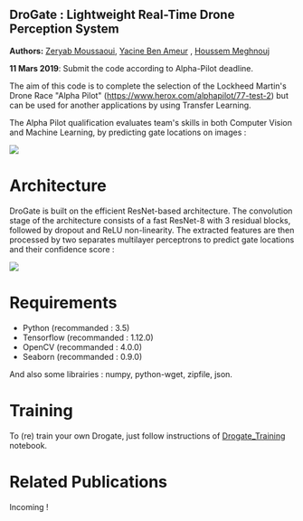 ## DroGate : Lightweight Real-Time Drone Perception System

**Authors:** [Zeryab Moussaoui](https://fr.linkedin.com/in/zeryab-moussaoui-9a728029), [Yacine Ben Ameur]( https://www.linkedin.com/in/yacine-ben-ameur-b15aa0165) , [Houssem Meghnouj](https://www.facebook.com/azumachi.ken)

**11 Mars 2019**: Submit the code according to Alpha-Pilot deadline.

The aim of this code is to complete the selection of the Lockheed Martin's Drone Race "Alpha Pilot" (https://www.herox.com/alphapilot/77-test-2) but can be used for another applications by using Transfer Learning. 

The Alpha Pilot qualification evaluates team's skills in both Computer Vision and Machine Learning, by predicting gate locations on images :

![](https://i.ibb.co/rM0yK6H/gate-location.png)

# Architecture

DroGate is built on the efficient ResNet-based architecture. The convolution stage of the architecture consists of a fast ResNet-8 with 3 residual blocks, followed by dropout and ReLU non-linearity.
The extracted features are then processed by two separates multilayer perceptrons to predict gate locations and their confidence score :

![](https://i.ibb.co/0mFMVc4/network.png)

# Requirements

* Python (recommanded : 3.5)
* Tensorflow (recommanded : 1.12.0)
* OpenCV (recommanded : 4.0.0)
* Seaborn (recommanded : 0.9.0)

And also some librairies : numpy, python-wget, zipfile, json.

# Training

To (re) train your own Drogate, just follow instructions of [Drogate_Training](Training_Drogate.ipynb) notebook.

# Related Publications

Incoming !


